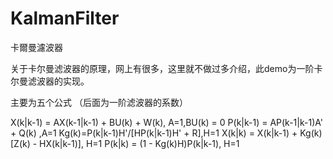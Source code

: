 # KalmanFilter
卡爾曼濾波器

关于卡尔曼滤波器的原理，网上有很多，这里就不做过多介绍，此demo为一阶卡尔曼滤波器的实现。

主要为五个公式 （后面为一阶滤波器的系数）

X(k|k-1) = AX(k-1|k-1) + BU(k) + W(k), A=1,BU(k) = 0
P(k|k-1) = AP(k-1|k-1)A' + Q(k) ,A=1
Kg(k)=P(k|k-1)H'/[HP(k|k-1)H' + R],H=1
X(k|k) = X(k|k-1) + Kg(k)[Z(k) - HX(k|k-1)], H=1
P(k|k) = (1 - Kg(k)H)P(k|k-1), H=1
